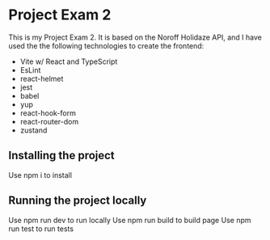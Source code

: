 # Project Exam 2

This is my Project Exam 2. It is based on the Noroff Holidaze API, and I have used the the following technologies to create the frontend:

- Vite w/ React and TypeScript
- EsLint
- react-helmet
- jest
- babel
- yup
- react-hook-form
- react-router-dom
- zustand

## Installing the project

Use npm i to install

## Running the project locally

Use npm run dev to run locally
Use npm run build to build page
Use npm run test to run tests
